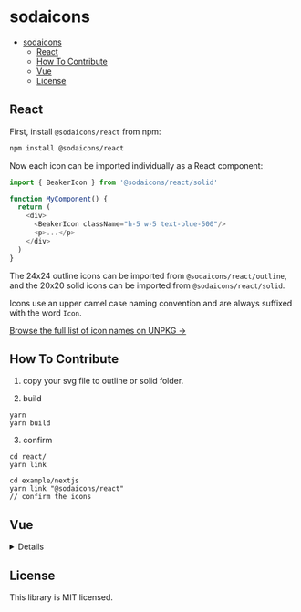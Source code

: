 # sodaicons

- [sodaicons](#sodaicons)
  - [React](#react)
  - [How To Contribute](#how-to-contribute)
  - [Vue](#vue)
  - [License](#license)

## React

First, install `@sodaicons/react` from npm:

```sh
npm install @sodaicons/react
```

Now each icon can be imported individually as a React component:

```js
import { BeakerIcon } from '@sodaicons/react/solid'

function MyComponent() {
  return (
    <div>
      <BeakerIcon className="h-5 w-5 text-blue-500"/>
      <p>...</p>
    </div>
  )
}
```

The 24x24 outline icons can be imported from `@sodaicons/react/outline`, and the 20x20 solid icons can be imported from `@sodaicons/react/solid`.

Icons use an upper camel case naming convention and are always suffixed with the word `Icon`.

[Browse the full list of icon names on UNPKG &rarr;](https://unpkg.com/browse/@sodaicons/react/outline/)

## How To Contribute

1. copy your svg file to outline or solid folder.


2. build

```
yarn
yarn build
```

3. confirm

```
cd react/
yarn link

cd example/nextjs
yarn link "@sodaicons/react"
// confirm the icons
```

## Vue

<details>

*Note that this library currently only supports Vue 3.*

First, install `@sodaicons/vue` from npm:

```sh
npm install @sodaicons/vue
```

Now each icon can be imported individually as a Vue component:

```vue
<template>
  <div>
    <BeakerIcon class="h-5 w-5 text-blue-500"/>
    <p>...</p>
  </div>
</template>

<script>
import { BeakerIcon } from '@sodaicons/vue/solid'

export default {
  components: { BeakerIcon }
}
</script>
```

The 24x24 outline icons can be imported from `@sodaicons/vue/outline`, and the 20x20 solid icons can be imported from `@sodaicons/vue/solid`.

Icons use an upper camel case naming convention and are always suffixed with the word `Icon`.

[Browse the full list of icon names on UNPKG &rarr;](https://unpkg.com/browse/@sodaicons/vue/outline/)

</details>

## License

This library is MIT licensed.
